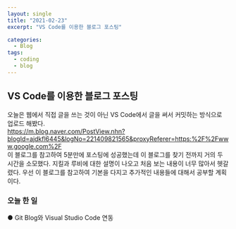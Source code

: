 ```yaml
---
layout: single
title: "2021-02-23"
excerpt: "VS Code를 이용한 블로그 포스팅"

categories:
  - Blog
tags:
  - coding
  - blog
---
```


## VS Code를 이용한 블로그 포스팅
오늘은 웹에서 직접 글을 쓰는 것이 아닌 VS Code에서 글을 써서 커밋하는 방식으로 업로드 해봤다.  
https://m.blog.naver.com/PostView.nhn?blogId=ajdkfl6445&logNo=221409821565&proxyReferer=https:%2F%2Fwww.google.com%2F  
이 블로그를 참고하여 5분만에 포스팅에 성공했는데 이 블로그를 찾기 전까지 거의 두 시간을 소모했다. 
지킬과 루비에 대한 설명이 나오고 처음 보는 내용이 너무 많아서 헷갈렸다. 
우선 이 블로그를 참고하여 기본을 다지고 추가적인 내용들에 대해서 공부할 계획이다.

### 오늘 한 일
● Git Blog와 Visual Studio Code 연동